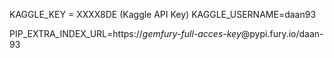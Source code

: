 
KAGGLE_KEY = XXXX8DE (Kaggle API Key)
KAGGLE_USERNAME=daan93

PIP_EXTRA_INDEX_URL=https://*gemfury-full-acces-key*@pypi.fury.io/daan-93
